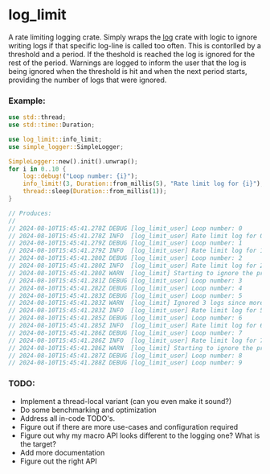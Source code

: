 # log_limit

A rate limiting logging crate. Simply wraps the [log] crate with logic to
ignore writing logs if that specific log-line is called too often. This is
contorlled by a threshold and a period. If the theshold is reached the log is
ignored for the rest of the period. Warnings are logged to inform the user that
the log is being ignored when the threshold is hit and when the next period
starts, providing the number of logs that were ignored.

### Example:
```rust
use std::thread;
use std::time::Duration;

use log_limit::info_limit;
use simple_logger::SimpleLogger;

SimpleLogger::new().init().unwrap();
for i in 0..10 {
    log::debug!("Loop number: {i}");
    info_limit!(3, Duration::from_millis(5), "Rate limit log for {i}");
    thread::sleep(Duration::from_millis(1));
}

// Produces:
//
// 2024-08-10T15:45:41.278Z DEBUG [log_limit_user] Loop number: 0
// 2024-08-10T15:45:41.278Z INFO  [log_limit_user] Rate limit log for 0
// 2024-08-10T15:45:41.279Z DEBUG [log_limit_user] Loop number: 1
// 2024-08-10T15:45:41.279Z INFO  [log_limit_user] Rate limit log for 1
// 2024-08-10T15:45:41.280Z DEBUG [log_limit_user] Loop number: 2
// 2024-08-10T15:45:41.280Z INFO  [log_limit_user] Rate limit log for 2
// 2024-08-10T15:45:41.280Z WARN  [log_limit] Starting to ignore the previous log for less than 5ms
// 2024-08-10T15:45:41.281Z DEBUG [log_limit_user] Loop number: 3
// 2024-08-10T15:45:41.282Z DEBUG [log_limit_user] Loop number: 4
// 2024-08-10T15:45:41.283Z DEBUG [log_limit_user] Loop number: 5
// 2024-08-10T15:45:41.283Z WARN  [log_limit] Ignored 3 logs since more than 5ms ago. Starting again...
// 2024-08-10T15:45:41.283Z INFO  [log_limit_user] Rate limit log for 5
// 2024-08-10T15:45:41.285Z DEBUG [log_limit_user] Loop number: 6
// 2024-08-10T15:45:41.285Z INFO  [log_limit_user] Rate limit log for 6
// 2024-08-10T15:45:41.286Z DEBUG [log_limit_user] Loop number: 7
// 2024-08-10T15:45:41.286Z INFO  [log_limit_user] Rate limit log for 7
// 2024-08-10T15:45:41.286Z WARN  [log_limit] Starting to ignore the previous log for less than 5ms
// 2024-08-10T15:45:41.287Z DEBUG [log_limit_user] Loop number: 8
// 2024-08-10T15:45:41.288Z DEBUG [log_limit_user] Loop number: 9
```

### TODO:
* Implement a thread-local variant (can you even make it sound?)
* Do some benchmarking and optimization
* Address all in-code TODO's.
* Figure out if there are more use-cases and configuration required
* Figure out why my macro API looks different to the logging one? What is the target?
* Add more documentation
* Figure out the right API

[log]: https://docs.rs/log/latest/log/
